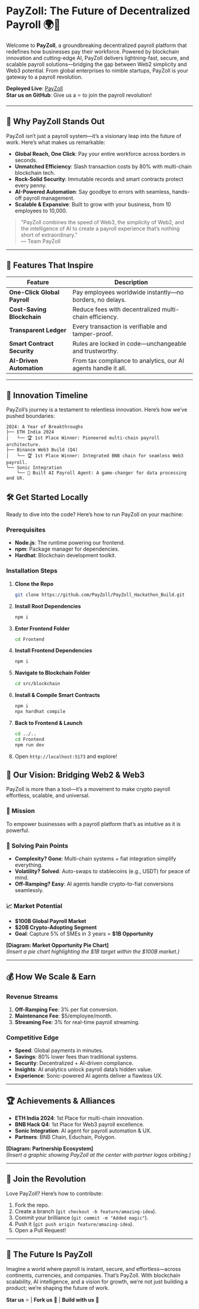 # PayZoll: The Future of Decentralized Payroll 🌍💸

Welcome to **PayZoll**, a groundbreaking decentralized payroll platform that redefines how businesses pay their workforce. Powered by blockchain innovation and cutting-edge AI, PayZoll delivers lightning-fast, secure, and scalable payroll solutions—bridging the gap between Web2 simplicity and Web3 potential. From global enterprises to nimble startups, PayZoll is your gateway to a payroll revolution.

**Deployed Live**: [PayZoll](https://payzoll-1-0-0.onrender.com/)  
**Star us on GitHub**: Give us a ⭐ to join the payroll revolution!

---

## 🌟 Why PayZoll Stands Out

PayZoll isn’t just a payroll system—it’s a visionary leap into the future of work. Here’s what makes us remarkable:

- **Global Reach, One Click**: Pay your entire workforce across borders in seconds.
- **Unmatched Efficiency**: Slash transaction costs by 80% with multi-chain blockchain tech.
- **Rock-Solid Security**: Immutable records and smart contracts protect every penny.
- **AI-Powered Automation**: Say goodbye to errors with seamless, hands-off payroll management.
- **Scalable & Expansive**: Built to grow with your business, from 10 employees to 10,000.

> "PayZoll combines the speed of Web3, the simplicity of Web2, and the intelligence of AI to create a payroll experience that’s nothing short of extraordinary."  
> — Team PayZoll

---

## 🎨 Features That Inspire

| Feature                  | Description                                                                 |
|--------------------------|-----------------------------------------------------------------------------|
| **One-Click Global Payroll** | Pay employees worldwide instantly—no borders, no delays.                  |
| **Cost-Saving Blockchain**   | Reduce fees with decentralized multi-chain efficiency.                   |
| **Transparent Ledger**       | Every transaction is verifiable and tamper-proof.                        |
| **Smart Contract Security**  | Rules are locked in code—unchangeable and trustworthy.                   |
| **AI-Driven Automation**     | From tax compliance to analytics, our AI agents handle it all.           |

---

## 🚀 Innovation Timeline

PayZoll’s journey is a testament to relentless innovation. Here’s how we’ve pushed boundaries:

```
2024: A Year of Breakthroughs
├── ETH India 2024
│   └── 🏆 1st Place Winner: Pioneered multi-chain payroll architecture.
├── Binance Web3 Build (Q4)
│   └── 🏆 1st Place Winner: Integrated BNB chain for seamless Web3 payroll.
└── Sonic Integration
    └── 🤖 Built AI Payroll Agent: A game-changer for data processing and UX.
```


## 🛠️ Get Started Locally

Ready to dive into the code? Here’s how to run PayZoll on your machine:

### Prerequisites
- **Node.js**: The runtime powering our frontend.
- **npm**: Package manager for dependencies.
- **Hardhat**: Blockchain development toolkit.

### Installation Steps
1. **Clone the Repo**  
   ```bash
   git clone https://github.com/PayZoll/PayZoll_Hackathon_Build.git
   ```
2. **Install Root Dependencies**  
   ```bash
   npm i
   ```
3. **Enter Frontend Folder**  
   ```bash
   cd Frontend
   ```
4. **Install Frontend Dependencies**  
   ```bash
   npm i
   ```
5. **Navigate to Blockchain Folder**  
   ```bash
   cd src/blockchain
   ```
6. **Install & Compile Smart Contracts**  
   ```bash
   npm i
   npx hardhat compile
   ```
7. **Back to Frontend & Launch**  
   ```bash
   cd ../..
   cd Frontend
   npm run dev
   ```
8. Open `http://localhost:5173` and explore!

## 🌉 Our Vision: Bridging Web2 & Web3

PayZoll is more than a tool—it’s a movement to make crypto payroll effortless, scalable, and universal.

### 🎯 Mission
To empower businesses with a payroll platform that’s as intuitive as it is powerful.

### 🔑 Solving Pain Points
- **Complexity? Gone**: Multi-chain systems + fiat integration simplify everything.
- **Volatility? Solved**: Auto-swaps to stablecoins (e.g., USDT) for peace of mind.
- **Off-Ramping? Easy**: AI agents handle crypto-to-fiat conversions seamlessly.

### 📈 Market Potential
- **$100B Global Payroll Market**
- **$20B Crypto-Adopting Segment**
- **Goal**: Capture 5% of SMEs in 3 years = **$1B Opportunity**

**[Diagram: Market Opportunity Pie Chart]**  
*(Insert a pie chart highlighting the $1B target within the $100B market.)*

---

## 💰 How We Scale & Earn

### Revenue Streams
1. **Off-Ramping Fee**: 3% per fiat conversion.
2. **Maintenance Fee**: $5/employee/month.
3. **Streaming Fee**: 3% for real-time payroll streaming.

### Competitive Edge
- **Speed**: Global payments in minutes.
- **Savings**: 80% lower fees than traditional systems.
- **Security**: Decentralized + AI-driven compliance.
- **Insights**: AI analytics unlock payroll data’s hidden value.
- **Experience**: Sonic-powered AI agents deliver a flawless UX.

---

## 🏆 Achievements & Alliances

- **ETH India 2024**: 1st Place for multi-chain innovation.
- **BNB Hack Q4**: 1st Place for Web3 payroll excellence.
- **Sonic Integration**: AI agent for payroll automation & UX.
- **Partners**: BNB Chain, Educhain, Polygon.

**[Diagram: Partnership Ecosystem]**  
*(Insert a graphic showing PayZoll at the center with partner logos orbiting.)*

---

## 🤝 Join the Revolution

Love PayZoll? Here’s how to contribute:
1. Fork the repo.
2. Create a branch (`git checkout -b feature/amazing-idea`).
3. Commit your brilliance (`git commit -m "Added magic"`).
4. Push it (`git push origin feature/amazing-idea`).
5. Open a Pull Request!

---

## 🔮 The Future Is PayZoll

Imagine a world where payroll is instant, secure, and effortless—across continents, currencies, and companies. That’s PayZoll. With blockchain scalability, AI intelligence, and a vision for growth, we’re not just building a product; we’re shaping the future of work.

**Star us** ⭐ | **Fork us** 🍴 | **Build with us** 🚀
